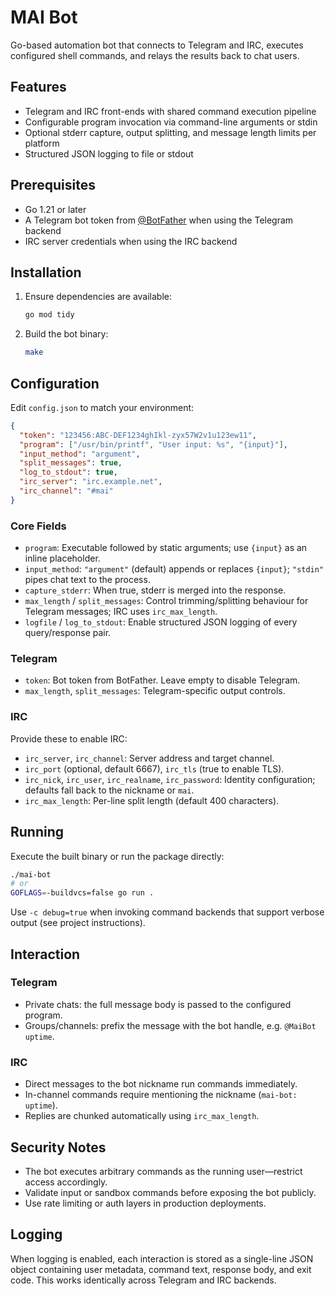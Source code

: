# MAI Bot

Go-based automation bot that connects to Telegram and IRC, executes configured shell commands, and relays the results back to chat users.

## Features

- Telegram and IRC front-ends with shared command execution pipeline
- Configurable program invocation via command-line arguments or stdin
- Optional stderr capture, output splitting, and message length limits per platform
- Structured JSON logging to file or stdout

## Prerequisites

- Go 1.21 or later
- A Telegram bot token from [@BotFather](https://t.me/botfather) when using the Telegram backend
- IRC server credentials when using the IRC backend

## Installation

1. Ensure dependencies are available:
   ```bash
   go mod tidy
   ```
2. Build the bot binary:
   ```bash
   make
   ```

## Configuration

Edit `config.json` to match your environment:

```json
{
  "token": "123456:ABC-DEF1234ghIkl-zyx57W2v1u123ew11",
  "program": ["/usr/bin/printf", "User input: %s", "{input}"],
  "input_method": "argument",
  "split_messages": true,
  "log_to_stdout": true,
  "irc_server": "irc.example.net",
  "irc_channel": "#mai"
}
```

### Core Fields

- `program`: Executable followed by static arguments; use `{input}` as an inline placeholder.
- `input_method`: `"argument"` (default) appends or replaces `{input}`; `"stdin"` pipes chat text to the process.
- `capture_stderr`: When true, stderr is merged into the response.
- `max_length` / `split_messages`: Control trimming/splitting behaviour for Telegram messages; IRC uses `irc_max_length`.
- `logfile` / `log_to_stdout`: Enable structured JSON logging of every query/response pair.

### Telegram

- `token`: Bot token from BotFather. Leave empty to disable Telegram.
- `max_length`, `split_messages`: Telegram-specific output controls.

### IRC

Provide these to enable IRC:
- `irc_server`, `irc_channel`: Server address and target channel.
- `irc_port` (optional, default 6667), `irc_tls` (true to enable TLS).
- `irc_nick`, `irc_user`, `irc_realname`, `irc_password`: Identity configuration; defaults fall back to the nickname or `mai`.
- `irc_max_length`: Per-line split length (default 400 characters).

## Running

Execute the built binary or run the package directly:

```bash
./mai-bot
# or
GOFLAGS=-buildvcs=false go run .
```

Use `-c debug=true` when invoking command backends that support verbose output (see project instructions).

## Interaction

### Telegram

- Private chats: the full message body is passed to the configured program.
- Groups/channels: prefix the message with the bot handle, e.g. `@MaiBot uptime`.

### IRC

- Direct messages to the bot nickname run commands immediately.
- In-channel commands require mentioning the nickname (`mai-bot: uptime`).
- Replies are chunked automatically using `irc_max_length`.

## Security Notes

- The bot executes arbitrary commands as the running user—restrict access accordingly.
- Validate input or sandbox commands before exposing the bot publicly.
- Use rate limiting or auth layers in production deployments.

## Logging

When logging is enabled, each interaction is stored as a single-line JSON object containing user metadata, command text, response body, and exit code. This works identically across Telegram and IRC backends.
